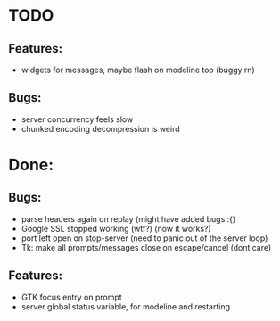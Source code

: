 # TODO

## Features:
- widgets for messages, maybe flash on modeline too (buggy rn)

## Bugs:
- server concurrency feels slow
- chunked encoding decompression is weird

# Done:

## Bugs:
- parse headers again on replay (might have added bugs :{)
- Google SSL stopped working (wtf?) (now it works?)
- port left open on stop-server (need to panic out of the server loop)
- Tk: make all prompts/messages close on escape/cancel (dont care)

## Features:
- GTK focus entry on prompt
- server global status variable, for modeline and restarting
